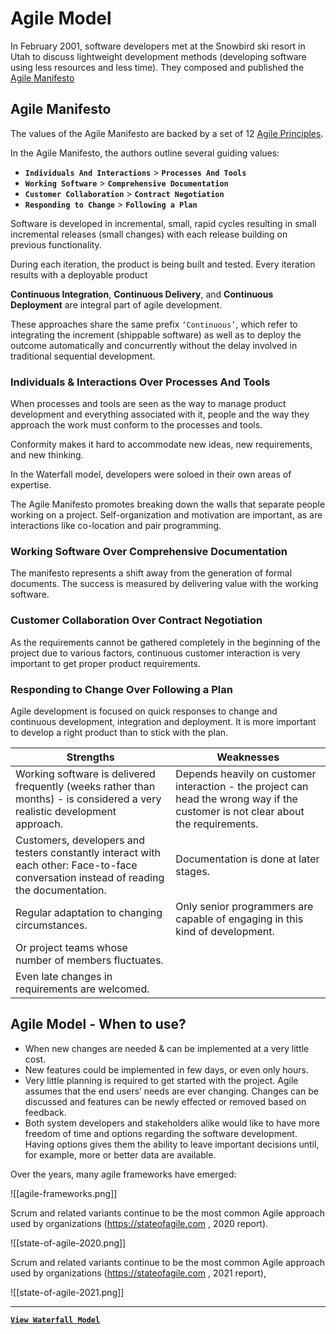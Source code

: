 # Agile Model

In February 2001, software developers met at the Snowbird ski resort in Utah to discuss lightweight development methods (developing software using less resources and less time). They composed and published the [Agile Manifesto](https://agilemanifesto.org/)

## Agile Manifesto

The values of the Agile Manifesto are backed by a set of 12 [Agile Principles](http://agilemanifesto.org/principles.html).

In the Agile Manifesto, the authors outline several guiding values:

- **`Individuals And Interactions`** > **`Processes And Tools`**
- **`Working Software`** > **`Comprehensive Documentation`**
- **`Customer Collaboration`** > **`Contract Negotiation`**
- **`Responding to Change`** > **`Following a Plan`**

Software is developed in incremental, small, rapid cycles resulting in small incremental releases (small changes) with each release building on previous functionality.

During each iteration, the product is being built and tested. Every iteration results with a deployable product

**Continuous Integration**, **Continuous Delivery**, and **Continuous Deployment** are integral part of agile development.

These approaches share the same prefix `‘Continuous’`, which refer to integrating the increment (shippable software) as well as to deploy the outcome automatically and concurrently without the delay involved in traditional sequential development.

### Individuals & Interactions Over Processes And Tools

When processes and tools are seen as the way to manage product development and everything associated with it, people and the way they approach the work must conform to the processes and tools.

Conformity makes it hard to accommodate new ideas, new requirements, and new thinking.

In the Waterfall model, developers were soloed in their own areas of expertise.

The Agile Manifesto promotes breaking down the walls that separate people working on
a project. Self-organization and motivation are important, as are interactions like co-location and pair programming.

### Working Software Over Comprehensive Documentation

The manifesto represents a shift away from the generation of formal documents. The success is measured by delivering value with the working software.

### Customer Collaboration Over Contract Negotiation

As the requirements cannot be gathered completely in the beginning of the project due to various factors, continuous customer interaction is very important to get proper product requirements.

### Responding to Change Over Following a Plan

Agile development is focused on quick responses to change and continuous development, integration and deployment. It is more important to develop a right product than to stick with
the plan.

| Strengths                                                                                                                              | Weaknesses                                                                                                                        |
| -------------------------------------------------------------------------------------------------------------------------------------- | --------------------------------------------------------------------------------------------------------------------------------- |
| Working software is delivered frequently (weeks rather than months) - is considered a very realistic development approach.             | Depends heavily on customer interaction - the project can head the wrong way if the customer is not clear about the requirements. |
| Customers, developers and testers constantly interact with each other: Face-to-face conversation instead of reading the documentation. | Documentation is done at later stages.                                                                                            |
| Regular adaptation to changing circumstances.                                                                                          | Only senior programmers are capable of engaging in this kind of development.                                                      |
| Or project teams whose number of members fluctuates.                                                                                   |                                                                                                                                   |
| Even late changes in requirements are welcomed.                                                                                        |                                                                                                                                   |

## Agile Model - When to use?

- When new changes are needed & can be implemented at a very little cost.
- New features could be implemented in few days, or even only hours.
- Very little planning is required to get started with the project. Agile assumes that the end users’ needs are ever changing. Changes can be discussed and features can be newly effected or removed based on feedback.
- Both system developers and stakeholders alike would like to have more freedom of time and options regarding the software development. Having options gives them the ability to leave important decisions until, for example, more or better data are available.

Over the years, many agile frameworks have emerged:

![[agile-frameworks.png]]

Scrum and related variants continue to be the most common Agile approach used by organizations (https://stateofagile.com , 2020 report).

![[state-of-agile-2020.png]]

Scrum and related variants continue to be the most common Agile approach used by organizations (https://stateofagile.com , 2021 report),

![[state-of-agile-2021.png]]

---

[**`View Waterfall Model`**](waterfall-model)